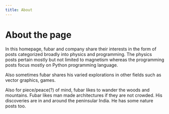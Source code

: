 ```yaml
---
title: About
---
```

# About the page


In this homepage, fubar and company share their interests in the form of posts categorized broadly into physics and programming. The physics posts pertain mostly but not limited to magnetism whereas the programming posts focus mostly on Python programming language.

Also sometimes fubar shares his varied explorations in other fields such as vector graphics, games.

Also for piece/peace(?) of mind, fubar likes to wander the woods and mountains. Fubar likes man made architectures if they are not crowded. His discoveries are in and around the peninsular India. He has some nature posts too.
